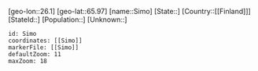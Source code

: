 ﻿---
location: [65.97,26.1]
mapzoom: [7,12] 
mapmarker: city 
type: City
tags:
- geo/City


SpocWebEntityId: 34278
isDeleted: false
confidential: public

---
[geo-lon::26.1]
[geo-lat::65.97]
[name::Simo]
[State::]
[Country::[[Finland]]]
[StateId::]
[Population::]
[Unknown::]


```leaflet
id: Simo
coordinates: [[Simo]]
markerFile: [[Simo]]
defaultZoom: 11 
maxZoom: 18
```
